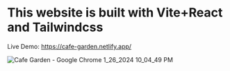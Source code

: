# This website is built with Vite+React and Tailwindcss 

Live Demo: https://cafe-garden.netlify.app/

![Cafe Garden - Google Chrome 1_26_2024 10_04_49 PM](https://github.com/akmweb/cafe_garden/assets/150655160/71ae36c6-6fa5-4373-add3-a1a00c9839bb)
